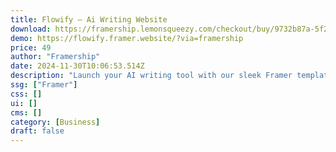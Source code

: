 ```yaml
---
title: Flowify — Ai Writing Website
download: https://framership.lemonsqueezy.com/checkout/buy/9732b87a-5f24-4c8d-af09-acbf1082e972
demo: https://flowify.framer.website/?via=framership
price: 49
author: "Framership"
date: 2024-11-30T10:06:53.514Z
description: "Launch your AI writing tool with our sleek Framer template Flowify. Flowify Comes with easy CMS, SEO-ready pages, and free lifetime updates. Stand out, effortlessly!"
ssg: ["Framer"]
css: []
ui: []
cms: []
category: [Business]
draft: false
---
```

